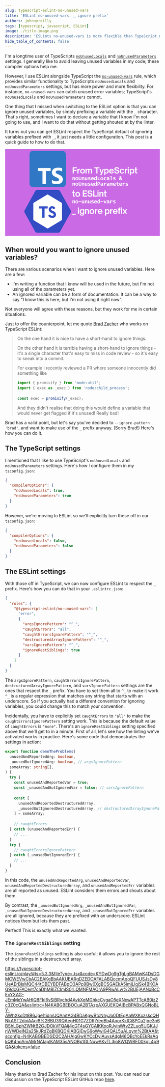 ```yaml
---
slug: typescript-eslint-no-unused-vars
title: 'ESLint no-unused-vars: _ ignore prefix'
authors: johnnyreilly
tags: [typescript, javascript, ESLint]
image: ./title-image.png
description: 'ESLints no-unused-vars is more flexible than TypeScript noUnusedLocals and noUnusedParameters. Here is how to make respect the TypeScript default of ignoring variables prefixed with _'
hide_table_of_contents: false
---
```


I'm a longtime user of TypeScripts [`noUnusedLocals`](https://www.typescriptlang.org/tsconfig#noUnusedLocals) and [`noUnusedParameters`](https://www.typescriptlang.org/tsconfig#noUnusedParameters) settings. I generally like to avoid leaving unused variables in my code; these compiler options help me.

However, I use ESLint alongside TypeScript the [`no-unused-vars`](https://eslint.org/docs/latest/rules/no-unused-vars) rule, which provides similar functionality to TypeScripts `noUnusedLocals` and `noUnusedParameters` settings, but has more power and more flexibility. For instance, `no-unused-vars` can catch unused error variables; TypeScript's `noUnusedLocals` and `noUnusedParameters` cannot.

One thing that I missed when switching to the ESLint option is that you can ignore unused variables, by simply prefixing a variable with the `_` character. That's right, sometimes I want to declare a variable that I know I'm not going to use, and I want to do that without getting shouted at by the linter.

It turns out you can get ESLint respect the TypeScript default of ignoring variables prefixed with `_`, it just needs a little configuration. This post is a quick guide to how to do that.

![title image reading "From TypeScript noUnusedLocals and noUnusedParameters to ESLint no-unused-vars (with `_` prefix)" with the ESLint and TypeScript logo](title-image.png)

<!--truncate-->

## When would you want to ignore unused variables?

There are various scenarios when I want to ignore unused variables. Here are a few:

- I'm writing a function that I know will be used in the future, but I'm not using all of the parameters yet.
- An ignored variable can be a form of documentation. It can be a way to say "I know this is here, but I'm not using it right now".

Not everyone will agree with these reasons, but they work for me in certain situations.

Just to offer the counterpoint, let me quote [Brad Zacher](https://github.com/bradzacher) who works on TypeScript ESLint:

> On the one hand it is nice to have a short-hand to ignore things.
>
> On the other hand it is terrible having a short-hand to ignore things - it's a single character that's easy to miss in code review - so it's easy to sneak into a commit.
>
> For example I recently reviewed a PR where someone innocently did something like
>
> ```javascript
> import { promisify } from 'node:util';
> import { exec as _exec } from 'node:child_process';
>
> const exec = promisify(_exec);
> ```
>
> And they didn't realise that doing this would define a variable that would never get flagged if it's unused! Really bad!

Brad has a valid point, but let's say you've decided to `--ignore-pattern 'brad'`, and want to make use of the `_` prefix anyway. (Sorry Brad!) Here's how you can do it.

## The TypeScript settings

I mentioned that I like to use TypeScript's `noUnusedLocals` and `noUnusedParameters` settings. Here's how I configure them in my `tsconfig.json`:

```json
{
  "compilerOptions": {
    "noUnusedLocals": true,
    "noUnusedParameters": true
  }
}
```

However, we're moving to ESLint so we'll explicitly turn these off in our `tsconfig.json`:

```json
{
  "compilerOptions": {
    "noUnusedLocals": false,
    "noUnusedParameters": false
  }
}
```

## The ESLint settings

With those off in TypeScript, we can now configure ESLint to respect the `_` prefix. Here's how you can do that in your `.eslintrc.json`:

```json
{
  "rules": {
    "@typescript-eslint/no-unused-vars": [
      "error",
      {
        "argsIgnorePattern": "^_",
        "caughtErrors": "all",
        "caughtErrorsIgnorePattern": "^_",
        "destructuredArrayIgnorePattern": "^_",
        "varsIgnorePattern": "^_",
        "ignoreRestSiblings": true
      }
    ]
  }
}
```

The `argsIgnorePattern`, `caughtErrorsIgnorePattern`, `destructuredArrayIgnorePattern`, and `varsIgnorePattern` settings are the ones that respect the `_` prefix. You have to set them all to `^_` to make it work. `^_` is a regular expression that matches any string that starts with an underscore. So if you actually had a different convention for ignoring variables, you could change this to match your convention.

Incidentally, you have to explicitly set `caughtErrors` to `"all"` to make the `caughtErrorsIgnorePattern` setting work. This is because the default value of `caughtErrors` is `"none"`. There's an `ignoreRestSiblings` setting specified above that we'll get to in a minute. First of all, let's see how the linting we've activated works in practice. Here's some code that demonstrates the settings in action:

```ts
export function demoTheProblems(
  unusedAndReportedArg: boolean,
  _unusedButIgnoredArg: boolean, // argsIgnorePattern
  someArray: string[],
) {
  try {
    const unusedAndReportedVar = true;
    const _unusedAndButIgnoredVar = false; // varsIgnorePattern

    const [
      unusedAndReportedDestructuredArray,
      _unusedButIgnoredDestructuredArray, // destructuredArrayIgnorePattern
    ] = someArray;

    // caughtErrors
  } catch (unusedAndReportedErr) {
    // ...
  }
  try {
    // caughtErrorsIgnorePattern
  } catch (_unusedButIgnoredErr) {
    // ...
  }
}
```

In this code, the `unusedAndReportedArg`, `unusedAndReportedVar`, `unusedAndReportedDestructuredArray`, and `unusedAndReportedErr` variables are all reported as unused. ESLint considers them errors and shouts about them.

By contrast, the `_unusedButIgnoredArg`, `_unusedAndButIgnoredVar`, `_unusedButIgnoredDestructuredArray`, and `_unusedButIgnoredErr` variables are all ignored, because they are prefixed with an underscore. ESLint notices them but lets them past.

Perfect! This is exactly what we wanted.

### The `ignoreRestSiblings` setting

The `ignoreRestSiblings` setting is also useful; it allows you to ignore the rest of the siblings in a destructured array.

https://typescript-eslint.io/play/#ts=5.3.3&fileType=.tsx&code=KYDwDg9gTgLgBAMwK4DsDGMCWEVwCbAC2EAKgBbAAKUEARgDZEDOAFALABQccmAgoQFUUSJsDy8UeAErBIsMQC44tCBEYBDFABpO3APp9Bw0XgBCSGAEkA5imiLlqjSk4BKOAG9dcGFACent7caDhM8IZCImIS0rLQMNFMAOrA9PRwALw%2BUEjAANxBcCEoYXAG-JEmMeYwAHIQ8FkI6vSiBRychd4AvkXqMGhkcCygaO5eXNxwAPTTcAB0iz2c3Z0cQA&eslintrc=N4KABGBEBOCuA2BTAzpAXGUEKQAIBcBPABxQGNoBLY-AWhXkoDt8B6Jge1tidmUQAmtAG4BDaKgwBtcNhyJo0DtEgAaWXKxzskcQHNkAST2doiAAqj8%2BBU3RQAegH01G7ZDKjYegBb4AoorKklCi8PCu2jqe3n6BShLGphZWNtB2GJDOkVFQAij4cGT4sGYCAIKKooRJyinWtvZZLuq5UGKJJnWWDelN2a25kJRdZgBKBQDKlABGjEwG9oWwiG4QAL5uALqym%2BtAA&tsconfig=N4KABGBEDGD2C2AHAlgGwKYCcDyiAuysAdgM6QBcYoEEkRsAqkQK4noAmAMrNAIaplKAM35sANOBp1GLNuwAKvTL3jo8WQWBED0kgL4g9QA&tokens=false

## Conclusion

Many thanks to Brad Zacher for his input on this post. You can read our discussion on the TypeScript ESLint GitHub repo [here](https://github.com/typescript-eslint/typescript-eslint/issues/8464).
